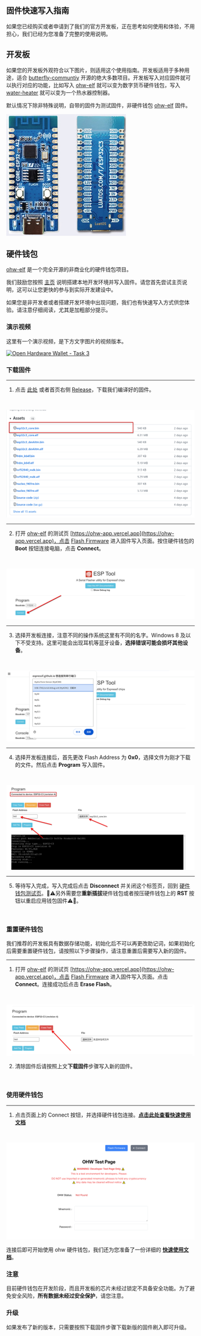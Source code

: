 ## 固件快速写入指南

如果您已经购买或者申请到了我们的官方开发板，正在思考如何使用和体验，不用担心，我们已经为您准备了完整的使用说明。

## 开发板

如果您的开发板外观符合以下图片，则适用这个使用指南。开发板适用于多种用途，适合 [butterfly-communtiy](https://github.com/butterfly-communtiy) 开源的绝大多数项目。开发板写入对应固件就可以执行对应的功能，比如写入 [ohw-elf](https://github.com/butterfly-communtiy/ohw-elf-firmware) 就可以变为数字货币硬件钱包，写入 [water-heater](https://github.com/butterfly-communtiy/water-heater) 就可以变为一个热水器控制器。

默认情况下除非特殊说明，自带的固件为测试固件，非硬件钱包 [ohw-elf](https://github.com/butterfly-communtiy/ohw-elf-firmware) 固件。

![esp32-c3](../image/board/esp32-c3-core-usb.png)

## 硬件钱包

[ohw-elf](https://github.com/butterfly-communtiy/ohw-elf-firmware) 是一个完全开源的非商业化的硬件钱包项目。

我们鼓励您按照 [主页](https://github.com/butterfly-communtiy/ohw-elf-firmware) 说明搭建本地开发环境并写入固件。请您首先尝试主页说明，这可以让您更快的参与到实际开发建设中。

如果您是非开发者或者搭建开发环境中出现问题，我们也有快速写入方式供您体验。请注意仔细阅读，尤其是加粗部分提示。

### 演示视频

这里有一个演示视频，是下方文字图片的视频版本。

[![Open Hardware Wallet - Task 3](https://res.cloudinary.com/marcomontalbano/image/upload/v1736601213/video_to_markdown/images/youtube--Tk8S3mavd5I-c05b58ac6eb4c4700831b2b3070cd403.jpg)](https://www.youtube.com/watch?v=Tk8S3mavd5I "Open Hardware Wallet - Task 3")

### 下载固件

---

1. 点击 [此处](https://github.com/butterfly-communtiy/ohw-elf-firmware/releases) 或者首页右侧 [Release](https://github.com/butterfly-communtiy/ohw-elf-firmware/releases)，下载我们编译好的固件。

<br />

![esp32-c3](../image/start/start-1.png)

---

2. 打开 [ohw-elf](https://github.com/butterfly-communtiy/ohw-elf-firmware) 的测试页  [https://ohw-app.vercel.app](https://ohw-app.vercel.app)，点击 [Flash Firmware](https://espressif.github.io/esptool-js) 进入固件写入页面。按住硬件钱包的 **Boot** 按钮连接电脑，点击 **Connect**。

<br />

![esp32-c3](../image/start/start-2.png)

---

3. 选择开发板连接，注意不同的操作系统这里有不同的名字。Windows 8 及以下不受支持。这里可能会出现耳机等蓝牙设备，**选择错误可能会损坏其他设备**。

<br />

![esp32-c3](../image/start/start-3.png)

---

4. 选择开发板连接后，首先更改 Flash Address 为 **0x0**，选择文件为刚才下载的文件。然后点击 **Program** 写入固件。

<br />

![esp32-c3](../image/start/start-4.png)

---

5. 等待写入完成，写入完成后点击 **Disconnect** 并关闭这个标签页，回到 [硬件钱包测试页](https://ohw-app.vercel.app)。🔴⚠️另外需要您**重新插拔**硬件钱包或者按压硬件钱包上的 **RST** 按钮以重启应用钱包固件⚠️🔴。

<br />

### 重置硬件钱包

我们推荐的开发板具有数据存储功能，初始化后不可以再更改助记词，如果初始化后需要重置硬件钱包，请按照以下步骤操作，请注意重置后需要写入新的固件。

---

1. 打开 [ohw-elf](https://github.com/butterfly-communtiy/ohw-elf-firmware) 的测试页  [https://ohw-app.vercel.app](https://ohw-app.vercel.app)，点击 [Flash Firmware](https://espressif.github.io/esptool-js) 进入固件写入页面。点击 **Connect**。连接成功后点击 **Erase Flash**。

<br />

![esp32-c3](../image/start/start-6.png)

2. 清除固件后请按照上文**下载固件**步骤写入新的固件。

<br />

### 使用硬件钱包

---

1. 点击页面上的 Connect 按钮，并选择硬件钱包连接。**[点击此处查看快速使用文档](https://github.com/butterfly-communtiy/ohw-elf-firmware/tree/master/doc/start)**

<br />

![esp32-c3](../image/start/start-5.png)

连接后即可开始使用 ohw 硬件钱包，我们还为您准备了一份详细的 **[快速使用文档](https://github.com/butterfly-communtiy/ohw-elf-firmware/tree/master/doc/start)**。

### 注意

  目前硬件钱包在开发阶段，而且开发板的芯片未经过锁定不具备安全功能。为了避免安全风险，**所有数据未经过安全保护**，请您注意。

### 升级

  如果发布了新的版本，只需要按照下载固件步骤下载新版的固件刷入即可升级。
